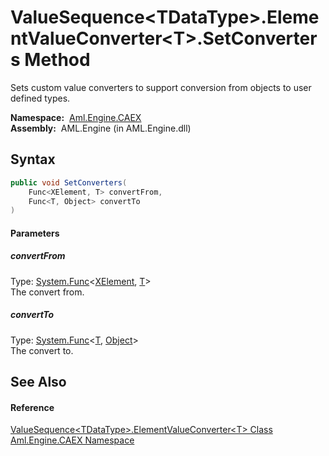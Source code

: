ValueSequence&lt;TDataType>.ElementValueConverter&lt;T>.SetConverters Method
============================================================================
Sets custom value converters to support conversion from objects to user defined types.

  **Namespace:**  [Aml.Engine.CAEX][1]  
  **Assembly:**  AML.Engine (in AML.Engine.dll)

Syntax
------

```csharp
public void SetConverters(
	Func<XElement, T> convertFrom,
	Func<T, Object> convertTo
)
```

#### Parameters

##### *convertFrom*
Type: [System.Func][2]&lt;[XElement][3], [T][4]>  
The convert from.

##### *convertTo*
Type: [System.Func][2]&lt;[T][4], [Object][5]>  
The convert to.


See Also
--------

#### Reference
[ValueSequence&lt;TDataType>.ElementValueConverter&lt;T> Class][4]  
[Aml.Engine.CAEX Namespace][1]  

[1]: ../README.md
[2]: https://docs.microsoft.com/dotnet/api/system.func-2
[3]: https://docs.microsoft.com/dotnet/api/system.xml.linq.xelement
[4]: README.md
[5]: https://docs.microsoft.com/dotnet/api/system.object
[6]: https://www.automationml.org
[7]: ../../icons/logoShade.png